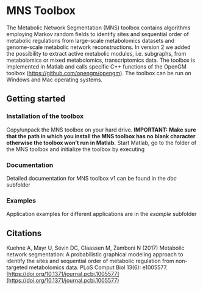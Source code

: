# MNS Toolbox
The Metabolic Network Segmentation (MNS) toolbox contains algorithms employing Markov random fields to identify sites and sequential order of metabolic regulations from large-scale metabolomics datasets and genome-scale metabolic network reconstructions. In version 2 we added the possibility to extract active metabolic modules, i.e. subgraphs, from metabolomics or mixed metabolomics, transcriptomics data. The toolbox is implemented in Matlab and calls specific C++ functions of the OpenGM toolbox (https://github.com/opengm/opengm). The toolbox can be run on Windows and Mac operating systems.

## Getting started
### Installation of the toolbox
Copy/unpack the MNS toolbox on your hard drive. **IMPORTANT: Make sure that the path in which you install the MNS toolbox has no blank character otherwise the toolbox won’t run in Matlab.** Start Matlab, go to the folder of the MNS toolbox and initialize the toolbox by executing

### Documentation
Detailed documentation for MNS toolbox v1 can be found in the *doc* subfolder

### Examples
Application examples for different applications are in the *example* subfolder

## Citations
Kuehne A, Mayr U, Sévin DC, Claassen M, Zamboni N (2017) Metabolic network segmentation: A probabilistic graphical modeling approach to identify the sites and sequential order of metabolic regulation from non-targeted metabolomics data. PLoS Comput Biol 13(6): e1005577. [https://doi.org/10.1371/journal.pcbi.1005577](https://doi.org/10.1371/journal.pcbi.1005577)

